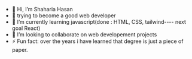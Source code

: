- 👋 Hi, I’m Shaharia Hasan
- 👀 trying to become a good web developer
- 🌱 I’m currently learning javascript(done : HTML, CSS, tailwind---- next goal React)
- 💞️ I’m looking to collaborate on web developement projects
- ⚡ Fun fact: over the 
years i have learned that degree is just a piece of paper.
<!---
hshaharia064/hshaharia064 is a ✨ special ✨ repository because its `README.md` (this file) appears on your GitHub profile.
You can click the Preview link to take a look at your changes.
--->
